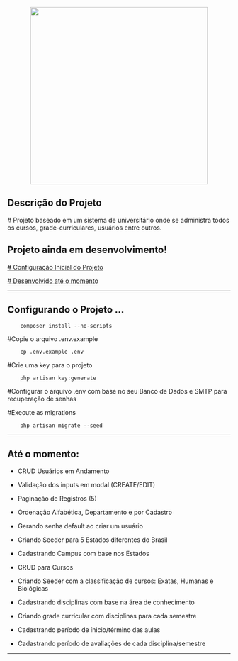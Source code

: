 <p align="center"><a href="https://laravel.com" target="_blank"><img src="https://raw.githubusercontent.com/laravel/art/master/logo-lockup/5%20SVG/2%20CMYK/1%20Full%20Color/laravel-logolockup-cmyk-red.svg" width="400"></a></p>


## Descrição do Projeto

<p>
        # Projeto baseado em um sistema de universitário onde se administra todos os cursos, grade-curriculares, usuários entre outros.
</p>

## Projeto ainda em desenvolvimento!

<p><a href="#config"># Configuração Inicial do Projeto</a></p>
<p><a href="#desenvolvido"># Desenvolvido até o momento</a></p>

<hr>
<p id="config">

## Configurando o Projeto ...
 
        composer install --no-scripts
     
#Copie o arquivo .env.example

        cp .env.example .env

#Crie uma key para o projeto

        php artisan key:generate

#Configurar o arquivo .env com base no seu Banco de Dados e SMTP para recuperação de senhas 

#Execute as migrations

        php artisan migrate --seed

</p> 
<hr>
<p id="desenvolvido">

## Até o momento:

* CRUD Usuários em Andamento 

* Validação dos inputs em modal (CREATE/EDIT)
* Paginação de Registros (5)
* Ordenação Alfabética, Departamento e por Cadastro
* Gerando senha default ao criar um usuário


* Criando Seeder para 5 Estados diferentes do Brasil
* Cadastrando Campus com base nos Estados


* CRUD para Cursos 
* Criando Seeder com a classificação de cursos: Exatas, Humanas e Biológicas
* Cadastrando disciplinas com base na área de conhecimento
* Criando grade curricular com disciplinas para cada semestre


* Cadastrando período de ínicio/término das aulas
* Cadastrando período de avaliações de cada disciplina/semestre




</p>
     
<hr>


